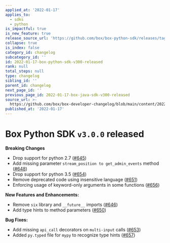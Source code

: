 ```yaml
---
applied_at: '2022-01-17'
applies_to:
  - sdks
  - python
is_impactful: true
is_new_feature: true
release_source_url: 'https://github.com/box/box-python-sdk/releases/tag/v3.0.0'
collapse: true
is_index: false
category_id: changelog
subcategory_id: ''
id: 2022-01-17-box-python-sdk-v300-released
rank: null
total_steps: null
type: changelog
sibling_id: ''
parent_id: changelog
next_page_id: ''
previous_page_id: 2022-01-17-box-java-sdk-v300-released
source_url: >-
  https://github.com/box/box-developer-changelog/blob/main/content/2022/01-17-box-python-sdk-v300-released.md
published_at: '2022-01-17'
---
```

# Box Python SDK `v3.0.0` released

**Breaking Changes**

* Drop support for python 2.7 ([#645][1])
* Add missing parameter `stream_position to get_admin_events` method ([#648][2])
* Drop support for python 3.5 ([#654][3])
* Remove deprecated code using insensitive language ([#651][4])
* Enforcing usage of keyword-only arguments in some functions ([#656][5])

**New Features and Enhancements:**

* Remove `six` library and `__future__` imports ([#646][6])
* Add type hints to method parameters ([#650][7])

**Bug Fixes:**

* Add missing `api_call` decorators on `multi-input` calls ([#653][8])
* Added `py.typed` file for `mypy` to recognize type hints ([#657][9])

[1]: https://github.com/box/box-python-sdk/pull/645

[2]: https://github.com/box/box-python-sdk/pull/648

[3]: https://github.com/box/box-python-sdk/pull/654

[4]: https://github.com/box/box-python-sdk/pull/651

[5]: https://github.com/box/box-python-sdk/pull/656

[6]: https://github.com/box/box-python-sdk/pull/646

[7]: https://github.com/box/box-python-sdk/pull/650

[8]: https://github.com/box/box-python-sdk/pull/653

[9]: https://github.com/box/box-python-sdk/pull/657
